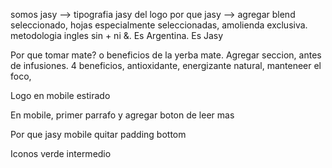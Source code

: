 somos jasy —> tipografia jasy del logo 
por que jasy —> agregar blend seleccionado, hojas especialmente seleccionadas, amolienda exclusiva. metodologia
ingles sin + ni &.
Es Argentina. Es Jasy

Por que tomar mate? o beneficios de la yerba mate. Agregar seccion, antes de infusiones. 4 beneficios, antioxidante, energizante natural, manteneer el foco, 

Logo en mobile estirado

En mobile, primer parrafo y agregar boton de leer mas

Por que jasy mobile quitar padding bottom

Iconos verde intermedio